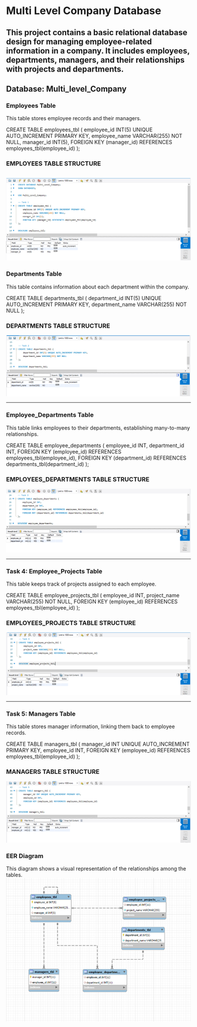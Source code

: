 # Multi Level Company Database 
This project contains a basic relational database design for managing employee-related information in a company.
It includes employees, departments, managers, and their relationships with projects and departments.
---

## Database: Multi_level_Company

### Employees Table

This table stores employee records and their managers.

CREATE TABLE employees_tbl (
employee_id INT(5) UNIQUE AUTO_INCREMENT PRIMARY KEY,
employee_name VARCHAR(255) NOT NULL,
manager_id INT(5),
FOREIGN KEY (manager_id) REFERENCES employees_tbl(employee_id)
);
    
### EMPLOYEES TABLE STRUCTURE

![sample Output](images/TASK1.PNG)
---

### Departments Table

This table contains information about each department within the company.

CREATE TABLE departments_tbl (
    department_id INT(5) UNIQUE AUTO_INCREMENT PRIMARY KEY,
    department_name VARCHAR(255) NOT NULL
);

### DEPARTMENTS TABLE STRUCTURE
![sample Output](images/TASK2.PNG)

---

### Employee_Departments Table

This table links employees to their departments, establishing many-to-many relationships.

CREATE TABLE employee_departments (
    employee_id INT,
    department_id INT,
    FOREIGN KEY (employee_id) REFERENCES employees_tbl(employee_id),
    FOREIGN KEY (department_id) REFERENCES departments_tbl(department_id)
);

### EMPLOYEES_DEPARTMENTS TABLE STRUCTURE
![sample Output](images/TASK3.PNG)

---

### Task 4: Employee_Projects Table
This table keeps track of projects assigned to each employee.

CREATE TABLE employee_projects_tbl (
    employee_id INT,
    project_name VARCHAR(255) NOT NULL,
    FOREIGN KEY (employee_id) REFERENCES employees_tbl(employee_id)
);

### EMPLOYEES_PROJECTS TABLE STRUCTURE
![sample Output](images/TASK4.PNG)

---

### Task 5: Managers Table
This table stores manager information, linking them back to employee records.

CREATE TABLE managers_tbl (
    manager_id INT UNIQUE AUTO_INCREMENT PRIMARY KEY,
    employee_id INT,
    FOREIGN KEY (employee_id) REFERENCES employees_tbl(employee_id)
);

### MANAGERS TABLE STRUCTURE
![sample Output](images/TASK5.PNG)

### EER Diagram
This diagram shows a visual representation of the relationships among the tables.
![sample Output](images/ERD.PNG)
